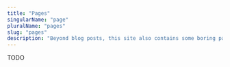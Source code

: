 ```yaml
---
title: "Pages"
singularName: "page"
pluralName: "pages"
slug: "pages"
description: "Beyond blog posts, this site also contains some boring pages (TODO)"
---
```


TODO
